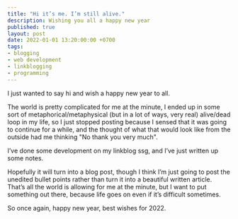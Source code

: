 ```yaml
---
title: "Hi it’s me. I’m still alive."
description: Wishing you all a happy new year
published: true
layout: post
date: 2022-01-01 13:20:00:00 +0700
tags:
- blogging
- web development
- linkblogging
- programming
---
```

I just wanted to say hi and wish a happy new year to all. 

The world is pretty complicated for me at the minute, I ended up in some sort of metaphorical/metaphysical (but in a lot of ways, very real) alive/dead loop in my life, so I just stopped posting because I sensed that it was going to continue for a while, and the thought of what that would look like from the outside had me thinking "No thank you very much".

I’ve done some development on my linkblog ssg, and I’ve just written up some notes.

Hopefully it will turn into a blog post, though I think I’m just going to post the unedited bullet points rather than turn it into a beautiful written article. That’s all the world is allowing for me at the minute, but I want to put something out there, because life goes on even if it’s difficult sometimes.

So once again, happy new year, best wishes for 2022.